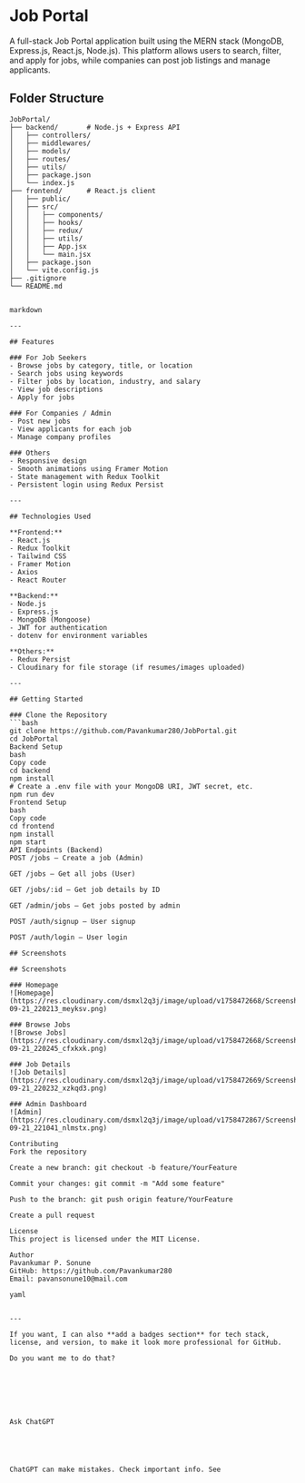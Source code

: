 # Job Portal

A full-stack Job Portal application built using the MERN stack (MongoDB, Express.js, React.js, Node.js). This platform allows users to search, filter, and apply for jobs, while companies can post job listings and manage applicants.

## Folder Structure

```text
JobPortal/
├── backend/       # Node.js + Express API
│   ├── controllers/
│   ├── middlewares/
│   ├── models/
│   ├── routes/
│   ├── utils/
│   ├── package.json
│   └── index.js
├── frontend/      # React.js client
│   ├── public/
│   ├── src/
│   │   ├── components/
│   │   ├── hooks/
│   │   ├── redux/
│   │   ├── utils/
│   │   ├── App.jsx
│   │   └── main.jsx
│   ├── package.json
│   └── vite.config.js
├── .gitignore
└── README.md


markdown

---

## Features

### For Job Seekers
- Browse jobs by category, title, or location
- Search jobs using keywords
- Filter jobs by location, industry, and salary
- View job descriptions
- Apply for jobs

### For Companies / Admin
- Post new jobs
- View applicants for each job
- Manage company profiles

### Others
- Responsive design
- Smooth animations using Framer Motion
- State management with Redux Toolkit
- Persistent login using Redux Persist

---

## Technologies Used

**Frontend:**
- React.js
- Redux Toolkit
- Tailwind CSS
- Framer Motion
- Axios
- React Router

**Backend:**
- Node.js
- Express.js
- MongoDB (Mongoose)
- JWT for authentication
- dotenv for environment variables

**Others:**
- Redux Persist
- Cloudinary for file storage (if resumes/images uploaded)

---

## Getting Started

### Clone the Repository
```bash
git clone https://github.com/Pavankumar280/JobPortal.git
cd JobPortal
Backend Setup
bash
Copy code
cd backend
npm install
# Create a .env file with your MongoDB URI, JWT secret, etc.
npm run dev
Frontend Setup
bash
Copy code
cd frontend
npm install
npm start
API Endpoints (Backend)
POST /jobs – Create a job (Admin)

GET /jobs – Get all jobs (User)

GET /jobs/:id – Get job details by ID

GET /admin/jobs – Get jobs posted by admin

POST /auth/signup – User signup

POST /auth/login – User login

## Screenshots

## Screenshots

### Homepage
![Homepage](https://res.cloudinary.com/dsmxl2q3j/image/upload/v1758472668/Screenshot_2025-09-21_220213_meyksv.png)

### Browse Jobs
![Browse Jobs](https://res.cloudinary.com/dsmxl2q3j/image/upload/v1758472668/Screenshot_2025-09-21_220245_cfxkxk.png)

### Job Details
![Job Details](https://res.cloudinary.com/dsmxl2q3j/image/upload/v1758472669/Screenshot_2025-09-21_220232_xzkqd3.png)

### Admin Dashboard
![Admin](https://res.cloudinary.com/dsmxl2q3j/image/upload/v1758472867/Screenshot_2025-09-21_221041_nlmstx.png)

Contributing
Fork the repository

Create a new branch: git checkout -b feature/YourFeature

Commit your changes: git commit -m "Add some feature"

Push to the branch: git push origin feature/YourFeature

Create a pull request

License
This project is licensed under the MIT License.

Author
Pavankumar P. Sonune
GitHub: https://github.com/Pavankumar280
Email: pavansonune10@mail.com

yaml


---

If you want, I can also **add a badges section** for tech stack, license, and version, to make it look more professional for GitHub.  

Do you want me to do that?







Ask ChatGPT





ChatGPT can make mistakes. Check important info. See 
